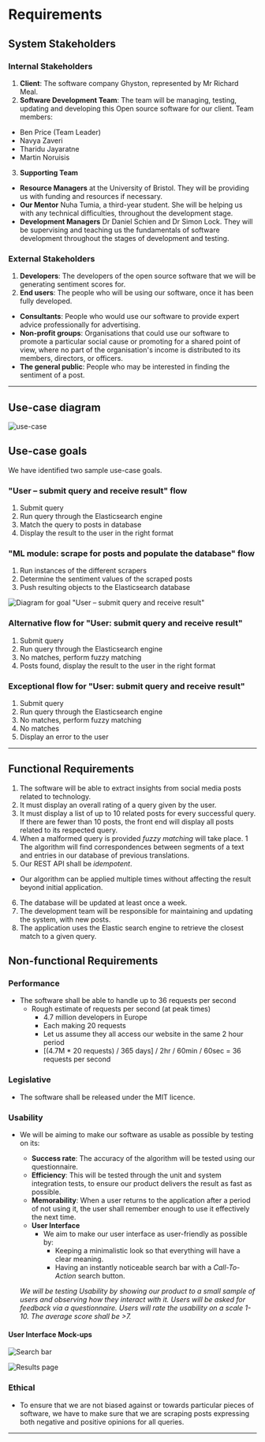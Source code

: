 # Requirements

## System Stakeholders

### Internal Stakeholders
1.  **Client**: The software company Ghyston, represented by Mr Richard Meal.
2. **Software Development Team**: The team will be managing, testing, updating and developing this Open source software for our client. Team members:
  * Ben Price (Team Leader)
  * Navya Zaveri
  * Tharidu Jayaratne
  * Martin Noruisis
3. **Supporting Team**
  * **Resource Managers** at the University of Bristol. They will be providing us with funding and resources if necessary.
  * **Our Mentor** Nuha Tumia, a third-year student. She will be helping us with any technical difficulties, throughout the development stage.
  * **Development Managers** Dr Daniel Schien and Dr Simon Lock. They will be supervising and teaching us the fundamentals of software development throughout the stages of development and testing.

### External Stakeholders
1. **Developers**: The developers of the open source software that we will be generating sentiment scores for.
1. **End users**: The people who will be using our software, once it has been fully developed.
  * **Consultants**: People who would use our software to provide expert advice professionally for advertising.
  * **Non-profit groups**: Organisations that could use our software to promote a particular social cause or promoting for a shared point of view, where no part of the organisation's income is distributed to its members, directors, or officers.
  * **The general public**: People who may be interested in finding the sentiment of a post.

-------

## Use-case diagram
![use-case](https://github.com/NavyaZaveri/COMS20805-SentimentAnalysis/blob/master/deliverables/Portfolio%20A/includes/use-case.png)

## Use-case goals
We have identified two sample use-case goals.

### "User – submit query and receive result" flow
1. Submit query
1. Run query through the Elasticsearch engine
1. Match the query to posts in database
1. Display the result to the user in the right format

### "ML module: scrape for posts and populate the database" flow
1. Run instances of the different scrapers
1. Determine the sentiment values of the scraped posts
1. Push resulting objects to the Elasticsearch database

![Diagram for goal "User – submit query and receive result"](includes/use-case3.png)

### Alternative flow for "User: submit query and receive result"
1. Submit query
1. Run query through the Elasticsearch engine
1. No matches, perform fuzzy matching
1. Posts found, display the result to the user in the right format

### Exceptional flow for "User: submit query and receive result"
1. Submit query
1. Run query through the Elasticsearch engine
1. No matches, perform fuzzy matching
1. No matches
1. Display an error to the user
---

## Functional Requirements

1. The software will be able to extract insights from social media posts related to technology.
1. It must display an overall rating of a query given by the user.
1. It must display a list of up to 10 related posts for every successful query. If there are fewer than 10 posts, the front end will display all posts related to its respected query.
1. When a malformed query is provided *fuzzy matching* will take place.
1 The algorithm will find correspondences between segments of a text and entries in our database of previous translations.
1. Our REST API shall be *idempotent*.
  * Our algorithm can be applied multiple times without affecting the result beyond initial application.
6. The database will be updated at least once a week.
7. The development team will be responsible for maintaining and updating the system, with new posts.
8. The application uses the Elastic search engine to retrieve the closest match to a given query.

## Non-functional Requirements
### Performance
* The software shall be able to handle up to 36 requests per second
  * Rough estimate of requests per second (at peak times)
    * 4.7 million developers in Europe
    * Each making 20 requests
    * Let us assume they all access our website in the same 2 hour period
    * [(4.7M * 20 requests) / 365 days] / 2hr / 60min / 60sec = 36 requests per second

### Legislative
* The software shall be released under the MIT licence.

### Usability
* We will be aiming to make our software as usable as possible by testing on its:
  * **Success rate**: The accuracy of the algorithm will be tested using our questionnaire.
  * **Efficiency**: This will be tested through the unit and system integration tests, to ensure our product delivers the result as fast as possible.
  * **Memorability**: When a user returns to the application after a period of not using it, the user shall remember enough to use it effectively the next time.
  * **User Interface**
      * We aim to make our user interface as user-friendly as possible by:
        * Keeping a minimalistic look so that everything will have a clear meaning.
        * Having an instantly noticeable search bar with a *Call-To-Action* search button.

  *We will be testing Usability by showing our product to a small sample of users and observing how they interact with it. Users will be asked for feedback via a questionnaire. Users will rate the usability on a scale 1-10. The average score shall be >7.*

#### User Interface Mock-ups
![Search bar](includes/mockup-searchbar.png)

![Results page](includes/mockup-results.png)

### Ethical
* To ensure that we are not biased against or towards particular pieces of software, we have to make sure that we are scraping posts expressing both negative and positive opinions for all queries.

----
